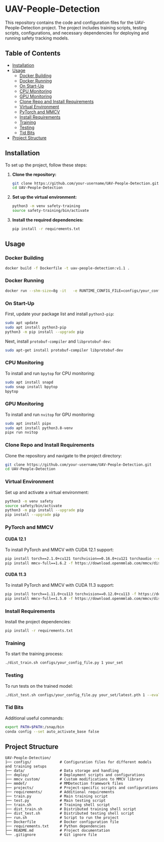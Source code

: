 
# UAV-People-Detection

This repository contains the code and configuration files for the UAV-People-Detection project. The project includes training scripts, testing scripts, configurations, and necessary dependencies for deploying and running safety tracking models.

## Table of Contents
- [Installation](#installation)
- [Usage](#usage)
  - [Docker Building](#docker-building)
  - [Docker Running](#docker-running)
  - [On Start-Up](#on-start-up)
  - [CPU Monitoring](#cpu-monitoring)
  - [GPU Monitoring](#gpu-monitoring)
  - [Clone Repo and Install Requirements](#clone-repo-and-install-requirements)
  - [Virtual Environment](#virtual-environment)
  - [PyTorch and MMCV](#pytorch-and-mmcv)
  - [Install Requirements](#install-requirements)
  - [Training](#training)
  - [Testing](#testing)
  - [Tid Bits](#tid-bits)
- [Project Structure](#project-structure)

## Installation

To set up the project, follow these steps:

1. **Clone the repository:**
   ```bash
   git clone https://github.com/your-username/UAV-People-Detection.git
   cd UAV-People-Detection
   ```

2. **Set up the virtual environment:**
   ```bash
   python3 -m venv safety-training
   source safety-training/bin/activate
   ```

3. **Install the required dependencies:**
   ```bash
   pip install -r requirements.txt
   ```

## Usage

### Docker Building

```bash
docker build -f Dockerfile -t uav-people-detection:v1.1 .
```

### Docker Running

```bash
docker run --shm-size=8g -it   -e RUNTIME_CONFIG_FILE=configs/your_config_file.py   -e RUNTIME_GPUS=2   -e SAFETY_SET=your_set   -e VERSION=1.2   --gpus all   uav-people-detection:v1.1
```

### On Start-Up

First, update your package list and install `python3-pip`:
```bash
sudo apt update
sudo apt install python3-pip
python3 -m pip install --upgrade pip
```

Next, install `protobuf-compiler` and `libprotobuf-dev`:
```bash
sudo apt-get install protobuf-compiler libprotobuf-dev
```

### CPU Monitoring

To install and run `bpytop` for CPU monitoring:
```bash
sudo apt install snapd
sudo snap install bpytop
bpytop
```

### GPU Monitoring

To install and run `nvitop` for GPU monitoring:
```bash
sudo apt install pipx
sudo apt install python3.8-venv
pipx run nvitop
```

### Clone Repo and Install Requirements

Clone the repository and navigate to the project directory:
```bash
git clone https://github.com/your-username/UAV-People-Detection.git
cd UAV-People-Detection
```

### Virtual Environment

Set up and activate a virtual environment:
```bash
python3 -m venv safety
source safety/bin/activate
python3 -m pip install --upgrade pip
pip install --upgrade pip
```

### PyTorch and MMCV

#### CUDA 12.1

To install PyTorch and MMCV with CUDA 12.1 support:
```bash
pip install torch==2.1.0+cu121 torchvision==0.16.0+cu121 torchaudio --extra-index-url https://download.pytorch.org/whl/cu121
pip install mmcv-full==1.6.2 -f https://download.openmmlab.com/mmcv/dist/cu121/torch2.10/index.html
```

#### CUDA 11.3

To install PyTorch and MMCV with CUDA 11.3 support:
```bash
pip install torch==1.11.0+cu113 torchvision==0.12.0+cu113 -f https://download.pytorch.org/whl/torch_stable.html 
pip install mmcv-full==1.5.0 -f https://download.openmmlab.com/mmcv/dist/cu113/torch1.11.0/index.html
```

### Install Requirements

Install the project dependencies:
```bash
pip install -r requirements.txt
```

### Training

To start the training process:
```bash
./dist_train.sh configs/your_config_file.py 1 your_set
```

### Testing

To run tests on the trained model:
```bash
./dist_test.sh configs/your_config_file.py your_set/latest.pth 1 --eval bbox
```

### Tid Bits

Additional useful commands:
```bash
export PATH=$PATH:/snap/bin
conda config --set auto_activate_base false
```

## Project Structure

```
UAV-People-Detection/
├── configs/             # Configuration files for different models and training setups
├── data/                # Data storage and handling
├── deploy/              # Deployment scripts and configurations
├── mmcv_custom/         # Custom modifications to MMCV library
├── mmdet/               # MMDetection framework files
├── projects/            # Project-specific scripts and configurations
├── requirements/        # Additional requirements
├── train.py             # Main training script
├── test.py              # Main testing script
├── train.sh             # Training shell script
├── dist_train.sh        # Distributed training shell script
├── dist_test.sh         # Distributed testing shell script
├── run.sh               # Script to run the project
├── Dockerfile           # Docker configuration file
├── requirements.txt     # Python dependencies
├── README.md            # Project documentation
└── .gitignore           # Git ignore file
```
